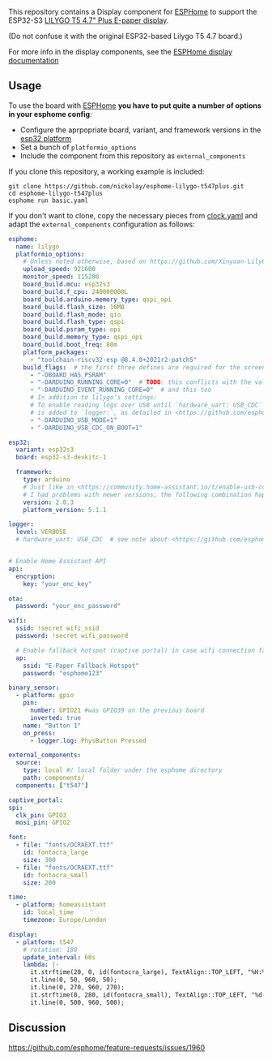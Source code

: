 This repository contains a Display component for [ESPHome](https://esphome.io/)
to support the ESP32-S3 [LILYGO T5 4.7" Plus E-paper display](https://www.lilygo.cc/products/t5-4-7-inch-e-paper-v2-3).

(Do not confuse it with the original ESP32-based Lilygo T5 4.7 board.)

For more info in the display components, see the [ESPHome display documentation](https://esphome.io/#display-components)

## Usage

To use the board with [ESPHome](https://esphome.io/) **you have to put quite a
number of options in your esphome config**:
* Configure the aprpopriate board, variant, and framework versions in the
[esp32 platform](https://esphome.io/components/esp32.html)
* Set a bunch of `platformio_options`
* Include the component from this repository as `external_components` 

If you clone this repository, a working example is included:

    git clone https://github.com/nickolay/esphome-lilygo-t547plus.git
    cd esphome-lilygo-t547plus
    esphome run basic.yaml

If you don't want to clone, copy the necessary pieces from [clock.yaml](./clock.yaml)
and adapt the `external_components` configuration as follows:

```yaml
esphome:
  name: lilygo
  platformio_options:
    # Unless noted otherwise, based on https://github.com/Xinyuan-LilyGO/LilyGo-EPD47/blob/1eb6119fc31fcff7a6bafecb09f4225313859fc5/examples/demo/platformio.ini#L37
    upload_speed: 921600
    monitor_speed: 115200
    board_build.mcu: esp32s3
    board_build.f_cpu: 240000000L
    board_build.arduino.memory_type: qspi_opi
    board_build.flash_size: 16MB
    board_build.flash_mode: qio
    board_build.flash_type: qspi
    board_build.psram_type: opi
    board_build.memory_type: qspi_opi
    board_build.boot_freq: 80m
    platform_packages:
      - "toolchain-riscv32-esp @8.4.0+2021r2-patch5"
    build_flags:  # the first three defines are required for the screen library to function.
      - "-DBOARD_HAS_PSRAM"
      - "-DARDUINO_RUNNING_CORE=0"  # TODO: this conflicts with the value from platformio's idedata, spewing a lot of warnings during the build.
      - "-DARDUINO_EVENT_RUNNING_CORE=0"  # and this too
      # In addition to lilygo's settings:
      # To enable reading logs over USB until `hardware_uart: USB_CDC` support
      # is added to `logger:`, as detailed in <https://github.com/esphome/feature-requests/issues/1906>:
      - "-DARDUINO_USB_MODE=1"
      - "-DARDUINO_USB_CDC_ON_BOOT=1"

esp32:
  variant: esp32s3
  board: esp32-s3-devkitc-1

  framework:
    type: arduino
    # Just like in <https://community.home-assistant.io/t/enable-usb-cdc-to-log-hello-world-to-esp32-s3-dev-board-for-esphome/463164/10>
    # I had problems with newer versions; the following combination happens to work, so using it for now.
    version: 2.0.3
    platform_version: 5.1.1

logger:
  level: VERBOSE
  # hardware_uart: USB_CDC  # see note about <https://github.com/esphome/feature-requests/issues/1906> above


# Enable Home Assistant API
api:
  encryption:
    key: "your_enc_key"

ota:
  password: "your_enc_password"

wifi:
  ssid: !secret wifi_ssid
  password: !secret wifi_password

  # Enable fallback hotspot (captive portal) in case wifi connection fails
  ap:
    ssid: "E-Paper Fallback Hotspot"
    password: "esphome123"

binary_sensor:
  - platform: gpio
    pin: 
      number: GPIO21 #was GPIO39 on the previous board
      inverted: true
    name: "Button 1"
    on_press:
      - logger.log: PhysButton Pressed

external_components:
  source:
    type: local #/ local folder under the esphome directory
    path: components/
  components: ["t547"]

captive_portal:
spi:
  clk_pin: GPIO3
  mosi_pin: GPIO2

font:
  - file: "fonts/OCRAEXT.ttf"
    id: fontocra_large
    size: 300
  - file: "fonts/OCRAEXT.ttf"
    id: fontocra_small
    size: 200

time:
  - platform: homeassistant
    id: local_time
    timezone: Europe/London

display:
  - platform: t547
    # rotation: 180
    update_interval: 60s
    lambda: |-
      it.strftime(20, 0, id(fontocra_large), TextAlign::TOP_LEFT, "%H:%M", id(local_time).now());
      it.line(0, 50, 960, 50);
      it.line(0, 270, 960, 270);
      it.strftime(0, 280, id(fontocra_small), TextAlign::TOP_LEFT, "%d-%m-%y", id(local_time).now());
      it.line(0, 500, 960, 500);
```

## Discussion

https://github.com/esphome/feature-requests/issues/1960

